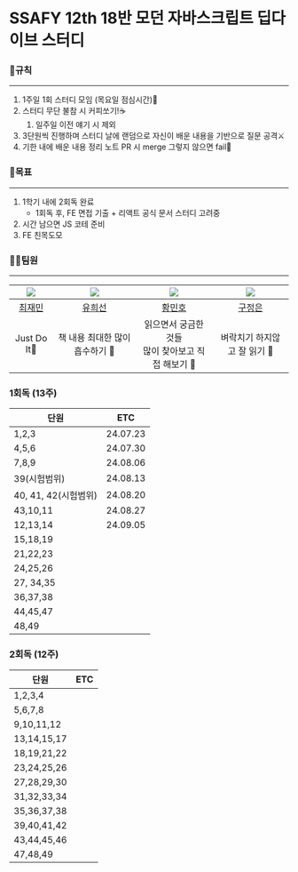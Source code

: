 # SSAFY 12th 18반 모던 자바스크립트 딥다이브 스터디

### 🤙규칙
---
1. 1주일 1회 스터디 모임 (목요일 점심시간)🙌
2. 스터디 무단 불참 시 커피쏘기!☕
	1. 일주일 이전 얘기 시 제외
3. 3단원씩 진행하며 스터디 날에 랜덤으로 자신이 배운 내용을 기반으로 질문 공격⚔
4. 기한 내에 배운 내용 정리 노트 PR 시 merge 그렇지 않으면 fail📄

### 🎯목표
---
1. 1학기 내에 2회독 완료
	- 1회독 후, FE 면접 기출 + 리액트 공식 문서 스터디 고려중
2. 시간 남으면 JS 코테 준비
3. FE 친목도모

### 🙍‍♂️팀원
---
|   ![](https://github.com/jaesimin0903.png?size=100)    | ![](https://github.com/hsgh085.png?size=100)  | ![](https://github.com/hellosonic-r.png?size=100) | ![](https://github.com/JEmilyKoo.png?size=100) |
|:------------------------------------------------:|:--------------------------------------------:|:---------------------------------------------:|:--------------------------------------------:|
|         [최재민](https://github.com/jaesimin0903)         |       [유희선](https://github.com/hsgh085)       |      [황민호](https://github.com/hellosonic-r)       |      [구정은](https://github.com/JEmilyKoo)       |
| Just Do It💯                |             책 내용 최대한 많이 흡수하기 🤔              |      읽으면서 궁금한 것들<br />많이 찾아보고 직접 해보기 🧐       |              벼락치기 하지않고 잘 읽기 📖               |

### 1회독 (13주)

| 단원       | ETC |
| -------- | --- |
| 1,2,3    |   24.07.23  |
| 4,5,6    |  24.07.30 |
| 7,8,9    |   24.08.06  |
| 39(시험범위)|24.08.13 |
| 40, 41, 42(시험범위)| 24.08.20|
| 43,10,11 |  24.08.27   |
| 12,13,14 |  24.09.05   |
| 15,18,19 |     |
| 21,22,23 |     |
| 24,25,26 |     |
| 27, 34,35 |     |
| 36,37,38 |     |
| 44,45,47 |     |
|48,49| |

### 2회독 (12주)

| 단원          | ETC |
| ----------- | --- |
| 1,2,3,4     |     |
| 5,6,7,8     |     |
| 9,10,11,12  |     |
| 13,14,15,17 |     |
| 18,19,21,22 |     |
| 23,24,25,26 |     |
| 27,28,29,30 |     |
| 31,32,33,34 |     |
| 35,36,37,38 |     |
| 39,40,41,42 |     |
| 43,44,45,46 |     |
| 47,48,49    |     |
